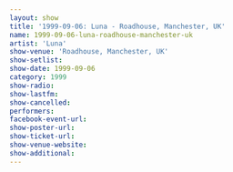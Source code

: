 ```yaml
---
layout: show
title: '1999-09-06: Luna - Roadhouse, Manchester, UK'
name: 1999-09-06-luna-roadhouse-manchester-uk
artist: 'Luna'
show-venue: 'Roadhouse, Manchester, UK'
show-setlist: 
show-date: 1999-09-06
category: 1999
show-radio: 
show-lastfm: 
show-cancelled: 
performers: 
facebook-event-url: 
show-poster-url: 
show-ticket-url: 
show-venue-website: 
show-additional: 
---
```


